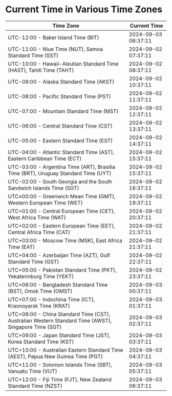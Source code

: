 # Current Time in Various Time Zones

| Time Zone | Current Time |
|-----------|--------------|
| UTC-12:00 - Baker Island Time (BIT) | 2024-09-03 06:37:11 |
| UTC-11:00 - Niue Time (NUT), Samoa Standard Time (SST) | 2024-09-02 07:37:11 |
| UTC-10:00 - Hawaii-Aleutian Standard Time (HAST), Tahiti Time (TAHT) | 2024-09-02 08:37:11 |
| UTC-09:00 - Alaska Standard Time (AKST) | 2024-09-02 10:37:11 |
| UTC-08:00 - Pacific Standard Time (PST) | 2024-09-02 11:37:11 |
| UTC-07:00 - Mountain Standard Time (MST) | 2024-09-02 12:37:11 |
| UTC-06:00 - Central Standard Time (CST) | 2024-09-02 13:37:11 |
| UTC-05:00 - Eastern Standard Time (EST) | 2024-09-02 14:37:11 |
| UTC-04:00 - Atlantic Standard Time (AST), Eastern Caribbean Time (ECT) | 2024-09-02 15:37:11 |
| UTC-03:00 - Argentina Time (ART), Brasília Time (BRT), Uruguay Standard Time (UYT) | 2024-09-02 15:37:11 |
| UTC-02:00 - South Georgia and the South Sandwich Islands Time (SGT) | 2024-09-02 16:37:11 |
| UTC±00:00 - Greenwich Mean Time (GMT), Western European Time (WET) | 2024-09-02 19:37:11 |
| UTC+01:00 - Central European Time (CET), West Africa Time (WAT) | 2024-09-02 20:37:11 |
| UTC+02:00 - Eastern European Time (EET), Central Africa Time (CAT) | 2024-09-02 21:37:11 |
| UTC+03:00 - Moscow Time (MSK), East Africa Time (EAT) | 2024-09-02 21:37:11 |
| UTC+04:00 - Azerbaijan Time (AZT), Gulf Standard Time (GST) | 2024-09-02 22:37:11 |
| UTC+05:00 - Pakistan Standard Time (PKT), Yekaterinburg Time (YEKT) | 2024-09-02 23:37:11 |
| UTC+06:00 - Bangladesh Standard Time (BST), Omsk Time (OMST) | 2024-09-03 00:37:11 |
| UTC+07:00 - Indochina Time (ICT), Krasnoyarsk Time (KRAT) | 2024-09-03 01:37:11 |
| UTC+08:00 - China Standard Time (CST), Australian Western Standard Time (AWST), Singapore Time (SGT) | 2024-09-03 02:37:11 |
| UTC+09:00 - Japan Standard Time (JST), Korea Standard Time (KST) | 2024-09-03 03:37:11 |
| UTC+10:00 - Australian Eastern Standard Time (AEST), Papua New Guinea Time (PGT) | 2024-09-03 04:37:11 |
| UTC+11:00 - Solomon Islands Time (SBT), Vanuatu Time (VUT) | 2024-09-03 05:37:11 |
| UTC+12:00 - Fiji Time (FJT), New Zealand Standard Time (NZST) | 2024-09-03 06:37:11 |
